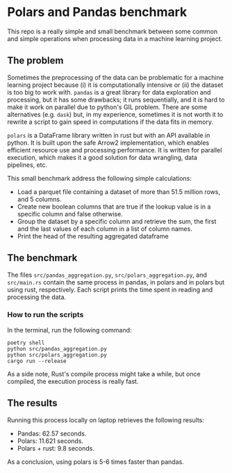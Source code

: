 # Polars and Pandas benchmark

This repo is a really simple and small benchmark between some common and simple operations when processing data in a machine learning project.

## The problem

Sometimes the preprocessing of the data can be problematic for a machine learning project because (i) it is computationally intensive or (ii) the dataset is too big to work with. `pandas` is a great library for data exploration and processing, but it has some drawbacks; it runs sequentially, and it is hard to make it work on parallel due to python's GIL problem. There are some alternatives (e.g. `dask`) but, in my experience, sometimes it is not worth it to rewrite a script to gain speed in computations if the data fits in memory.

`polars` is a DataFrame library written in rust but with an API available in python. It is built upon the safe Arrow2 implementation, which enables efficient resource use and processing performance. It is written for parallel execution, which makes it a good solution for data wrangling, data pipelines, etc.

This small benchmark address the following simple calculations:

* Load a parquet file containing a dataset of more than 51.5 million rows, and 5 columns.
* Create new boolean columns that are true if the lookup value is in a specific column and false otherwise.
* Group the dataset by a specific column and retrieve the sum, the first and the last values of each column in a list of column names.
* Print the head of the resulting aggregated dataframe

## The benchmark

The files `src/pandas_aggregation.py`, `src/polars_aggregation.py`, and `src/main.rs` contain the same process in pandas, in polars and in polars but using rust, respectively. Each script prints the time spent in reading and processing the data.

### How to run the scripts

In the terminal, run the following command:

```
poetry shell
python src/pandas_aggregation.py
python src/polars_aggregation.py
cargo run --release
```

As a side note, Rust's compile process might take a while, but once compiled, the execution process is really fast.

## The results

Running this process locally on laptop retrieves the following results:

* Pandas: 62.57 seconds.
* Polars: 11.621 seconds.
* Polars + rust: 9.8 seconds.

As a conclusion, using polars is 5-6 times faster than pandas.

